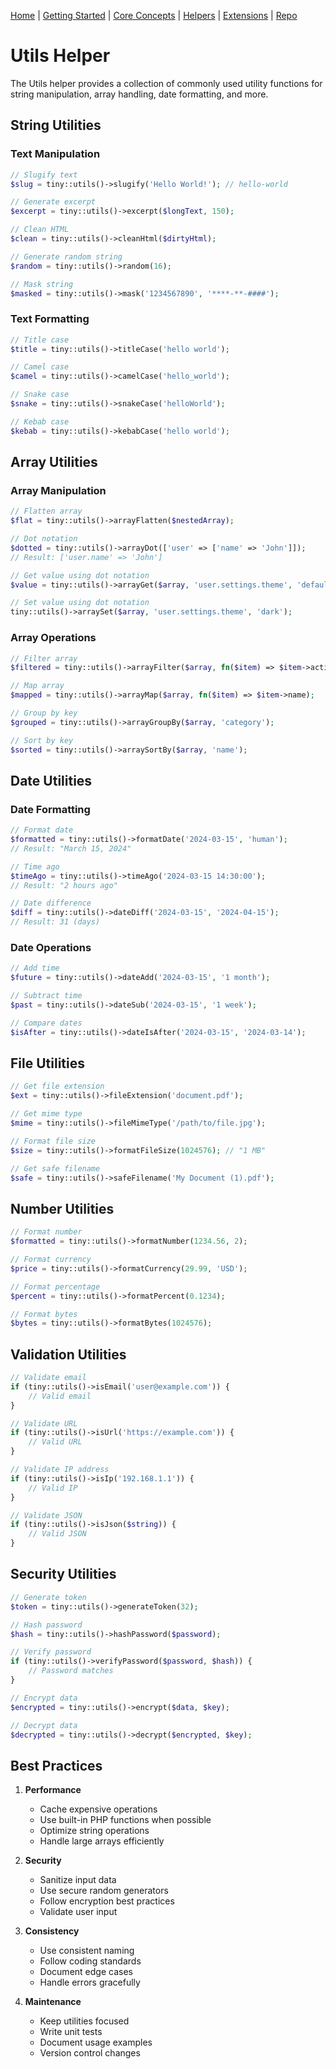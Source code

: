 [Home](../readme.md) | [Getting Started](../getting-started) | [Core Concepts](../core-concepts) | [Helpers](../helpers) | [Extensions](../extensions) | [Repo](https://github.com/ranaroussi/tiny)

# Utils Helper

The Utils helper provides a collection of commonly used utility functions for string manipulation, array handling, date formatting, and more.

## String Utilities

### Text Manipulation

```php
// Slugify text
$slug = tiny::utils()->slugify('Hello World!'); // hello-world

// Generate excerpt
$excerpt = tiny::utils()->excerpt($longText, 150);

// Clean HTML
$clean = tiny::utils()->cleanHtml($dirtyHtml);

// Generate random string
$random = tiny::utils()->random(16);

// Mask string
$masked = tiny::utils()->mask('1234567890', '****-**-####');
```

### Text Formatting

```php
// Title case
$title = tiny::utils()->titleCase('hello world');

// Camel case
$camel = tiny::utils()->camelCase('hello_world');

// Snake case
$snake = tiny::utils()->snakeCase('helloWorld');

// Kebab case
$kebab = tiny::utils()->kebabCase('hello world');
```

## Array Utilities

### Array Manipulation

```php
// Flatten array
$flat = tiny::utils()->arrayFlatten($nestedArray);

// Dot notation
$dotted = tiny::utils()->arrayDot(['user' => ['name' => 'John']]);
// Result: ['user.name' => 'John']

// Get value using dot notation
$value = tiny::utils()->arrayGet($array, 'user.settings.theme', 'default');

// Set value using dot notation
tiny::utils()->arraySet($array, 'user.settings.theme', 'dark');
```

### Array Operations

```php
// Filter array
$filtered = tiny::utils()->arrayFilter($array, fn($item) => $item->active);

// Map array
$mapped = tiny::utils()->arrayMap($array, fn($item) => $item->name);

// Group by key
$grouped = tiny::utils()->arrayGroupBy($array, 'category');

// Sort by key
$sorted = tiny::utils()->arraySortBy($array, 'name');
```

## Date Utilities

### Date Formatting

```php
// Format date
$formatted = tiny::utils()->formatDate('2024-03-15', 'human');
// Result: "March 15, 2024"

// Time ago
$timeAgo = tiny::utils()->timeAgo('2024-03-15 14:30:00');
// Result: "2 hours ago"

// Date difference
$diff = tiny::utils()->dateDiff('2024-03-15', '2024-04-15');
// Result: 31 (days)
```

### Date Operations

```php
// Add time
$future = tiny::utils()->dateAdd('2024-03-15', '1 month');

// Subtract time
$past = tiny::utils()->dateSub('2024-03-15', '1 week');

// Compare dates
$isAfter = tiny::utils()->dateIsAfter('2024-03-15', '2024-03-14');
```

## File Utilities

```php
// Get file extension
$ext = tiny::utils()->fileExtension('document.pdf');

// Get mime type
$mime = tiny::utils()->fileMimeType('/path/to/file.jpg');

// Format file size
$size = tiny::utils()->formatFileSize(1024576); // "1 MB"

// Get safe filename
$safe = tiny::utils()->safeFilename('My Document (1).pdf');
```

## Number Utilities

```php
// Format number
$formatted = tiny::utils()->formatNumber(1234.56, 2);

// Format currency
$price = tiny::utils()->formatCurrency(29.99, 'USD');

// Format percentage
$percent = tiny::utils()->formatPercent(0.1234);

// Format bytes
$bytes = tiny::utils()->formatBytes(1024576);
```

## Validation Utilities

```php
// Validate email
if (tiny::utils()->isEmail('user@example.com')) {
    // Valid email
}

// Validate URL
if (tiny::utils()->isUrl('https://example.com')) {
    // Valid URL
}

// Validate IP address
if (tiny::utils()->isIp('192.168.1.1')) {
    // Valid IP
}

// Validate JSON
if (tiny::utils()->isJson($string)) {
    // Valid JSON
}
```

## Security Utilities

```php
// Generate token
$token = tiny::utils()->generateToken(32);

// Hash password
$hash = tiny::utils()->hashPassword($password);

// Verify password
if (tiny::utils()->verifyPassword($password, $hash)) {
    // Password matches
}

// Encrypt data
$encrypted = tiny::utils()->encrypt($data, $key);

// Decrypt data
$decrypted = tiny::utils()->decrypt($encrypted, $key);
```

## Best Practices

1. **Performance**
   - Cache expensive operations
   - Use built-in PHP functions when possible
   - Optimize string operations
   - Handle large arrays efficiently

2. **Security**
   - Sanitize input data
   - Use secure random generators
   - Follow encryption best practices
   - Validate user input

3. **Consistency**
   - Use consistent naming
   - Follow coding standards
   - Document edge cases
   - Handle errors gracefully

4. **Maintenance**
   - Keep utilities focused
   - Write unit tests
   - Document usage examples
   - Version control changes

